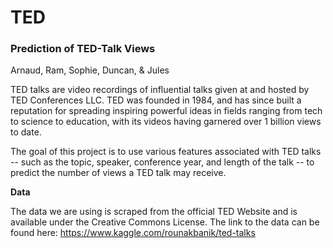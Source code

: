# TED
### Prediction of TED-Talk Views

Arnaud, Ram, Sophie, Duncan, &amp; Jules 

TED talks are video recordings of influential talks given at and hosted by TED Conferences LLC. TED was founded in 1984, and has since built a reputation for spreading inspiring powerful ideas in fields ranging from tech to science to education, with its videos having garnered over 1 billion views to date. 

The goal of this project is to use various features associated with TED talks -- such as the topic, speaker, conference year, and length of the talk -- to predict the number of views a TED talk may receive. 


**Data**

The data we are using is scraped from the official TED Website and is available under the Creative Commons License. The link to the data can be found here: https://www.kaggle.com/rounakbanik/ted-talks




